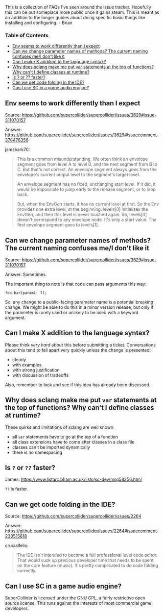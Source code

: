 This is a collection of FAQs I've seen around the issue tracker. Hopefully this can be put someplace more public once it gains steam. This is meant as an addition to the longer guides about doing specific basic things like installing and configuring. - Brian


### Table of Contents

* [Env seems to work differently than I expect](#env-seems-to-work-differently-than-i-expect)
* [Can we change parameter names of methods? The current naming confuses me/I don't like it](#can-we-change-parameter-names-of-methods-the-current-naming-confuses-mei-dont-like-it)
* [Can I make X addition to the language syntax?](#can-i-make-x-addition-to-the-language-syntax)
* [Why does sclang make me put var statements at the top of functions? Why can't I define classes at runtime?](#why-does-sclang-make-me-put-var-statements-at-the-top-of-functions-why-cant-i-define-classes-at-runtime)
* [Is ? or ?? faster?](#is--or--faster)
* [Can we get code folding in the IDE?](#can-we-get-code-folding-in-the-ide)
* [Can I use SC in a game audio engine?](#can-i-use-sc-in-a-game-audio-engine)


## Env seems to work differently than I expect

Source: https://github.com/supercollider/supercollider/issues/3629#issue-311070157

Answer: https://github.com/supercollider/supercollider/issues/3629#issuecomment-378478356

jamshark70:

> This is a common misunderstanding. We often think an envelope segment goes from level A to level B, and the next segment from B to C. But that's not correct. An envelope segment always goes from the envelope's current output level to the segment's target level.
>
> An envelope segment has no fixed, unchanging start level. If it did, it would be impossible to jump early to the release segment, or to loop back.
>
> But, when the EnvGen starts, it has no current level at first. So the Env provides one extra level, at the beginning. levels[0] initializes the EnvGen, and then this level is never touched again. So, levels[0] doesn't correspond to any envelope node. It's only a start value. The first envelope segment goes to levels[1].


## Can we change parameter names of methods? The current naming confuses me/I don't like it

Source: https://github.com/supercollider/supercollider/issues/3629#issue-311070157

Answer: Sometimes.

The important thing to note is that code can pass arguments this way:

```supercollider
foo.bar(param1: 7);
```

So, any change to a public-facing parameter name is a potential breaking change. We might be able to do this in a minor version release, but only if the parameter is rarely used or unlikely to be used with a keyword argument.

## Can I make X addition to the language syntax?

Please think _very hard_ about this before submitting a ticket. Conversations about this tend to fall apart very quickly unless the change is presented:

- clearly
- with examples
- with strong justification
- with discussion of tradeoffs

Also, remember to look and see if this idea has already been discussed.


## Why does sclang make me put `var` statements at the top of functions? Why can't I define classes at runtime?

These quirks and limitations of sclang are well known:

- all `var` statements have to go at the top of a function
- all class extensions have to come after classes in a class file
- classes can't be imported dynamically
- there is no namespacing


## Is `?` or `??` faster?

James: https://www.listarc.bham.ac.uk/lists/sc-dev/msg58256.html

`??` is faster.


## Can we get code folding in the IDE?

Source: https://github.com/supercollider/supercollider/issues/2264

Answer: https://github.com/supercollider/supercollider/issues/2264#issuecomment-238515818

crucialfelix:

> The IDE isn't intended to become a full professional level code editor. That would suck up precious developer time that needs to be spent on the core feature (music). It's pretty complicated to do code folding correctly.


## Can I use SC in a game audio engine?

SuperCollider is licensed under the GNU GPL, a fairly restrictive open source license. This runs against the interests of most commercial game developers. 